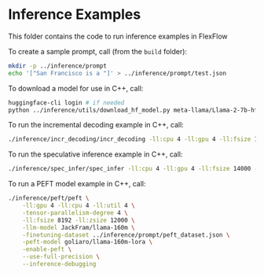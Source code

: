 # Inference Examples
This folder contains the code to run inference examples in FlexFlow

To create a sample prompt, call (from the `build` folder):

```bash
mkdir -p ../inference/prompt
echo '["San Francisco is a "]' > ../inference/prompt/test.json
```

To download a model for use in C++, call:
```bash
huggingface-cli login # if needed
python ../inference/utils/download_hf_model.py meta-llama/Llama-2-7b-hf --half-precision-only
```

To run the incremental decoding example in C++, call:

```bash
./inference/incr_decoding/incr_decoding -ll:cpu 4 -ll:gpu 4 -ll:fsize 14000 -ll:zsize 30000 --fusion -llm-model meta-llama/Llama-2-7b-hf -prompt ../inference/prompt/test.json -tensor-parallelism-degree 4
```

To run the speculative inference example in C++, call:

```bash
./inference/spec_infer/spec_infer -ll:cpu 4 -ll:gpu 4 -ll:fsize 14000 -ll:zsize 30000 --fusion -llm-model meta-llama/Llama-2-7b-hf -ssm-model JackFram/llama-160m -prompt ../inference/prompt/test.json -tensor-parallelism-degree 4
```

To run a PEFT model example in C++, call:

```bash
./inference/peft/peft \
    -ll:gpu 4 -ll:cpu 4 -ll:util 4 \
    -tensor-parallelism-degree 4 \
    -ll:fsize 8192 -ll:zsize 12000 \
    -llm-model JackFram/llama-160m \
    -finetuning-dataset ../inference/prompt/peft_dataset.json \
    -peft-model goliaro/llama-160m-lora \
    -enable-peft \
    --use-full-precision \
    --inference-debugging
```